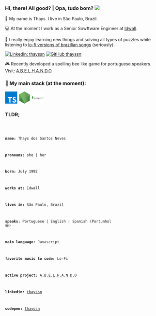 ### Hi, there! All good? | Opa, tudo bom? <img height="40" src="https://camo.githubusercontent.com/e8e7b06ecf583bc040eb60e44eb5b8e0ecc5421320a92929ce21522dbc34c891/68747470733a2f2f6d656469612e67697068792e636f6d2f6d656469612f6876524a434c467a6361737252346961377a2f67697068792e676966">

🍡 My name is Thays. I live in São Paulo, Brazil.

💻 At the moment I work as a Senior Sowftware Engineer at [Idwall](https://idwall.co/).

🧩 I really enjoy learning new things and solving all types of puzzles while listening to [lo-fi versions of brazilian songs](https://www.youtube.com/watch?v=qqfMAf3IFE0) (seriously).

[![Linkedin: thayssn](https://img.shields.io/badge/-thayssn-blue?style=flat-square&logo=Linkedin&logoColor=white&link=https://www.linkedin.com/in/thayssn/)](https://www.linkedin.com/in/thayssn/)
[![GitHub thayssn](https://img.shields.io/github/followers/thayssn?label=follow&style=social)](https://github.com/thayssn)

🎮 Recently developed a spelling bee like game for portuguese speakers. Visit: [A.B.E.L.H.A.N.D.O](https://abelhando.site/)


### 📜 My main stack (at the moment):

<code><img height="40" src="https://raw.githubusercontent.com/github/explore/80688e429a7d4ef2fca1e82350fe8e3517d3494d/topics/typescript/typescript.png" title="typescript"></code>
<code><img height="40" src="https://raw.githubusercontent.com/github/explore/80688e429a7d4ef2fca1e82350fe8e3517d3494d/topics/nodejs/nodejs.png" title="nodejs"></code>
<code><img height="40" src="https://raw.githubusercontent.com/github/explore/80688e429a7d4ef2fca1e82350fe8e3517d3494d/topics/mongodb/mongodb.png" title="mongodb"></code>

### TLDR;
<code> 

**name:** Thays dos Santos Neves

**pronouns:** she | her

**born:** July 1992

**works at:** Idwall

**lives in:** São Paulo, Brazil

**speaks:** Portuguese | English | Spanish (Portunhol 😆)
 
**main language:** Javascript

**favorite music to code:** Lo-Fi

**active project:** [A.B.E.L.H.A.N.D.O](https://abelhando.site/)

**linkedin:** [thayssn](https://www.linkedin.com/in/thayssn/)
  
**codepen:** [thayssn](https://codepen.io/thayssn)

</code>
